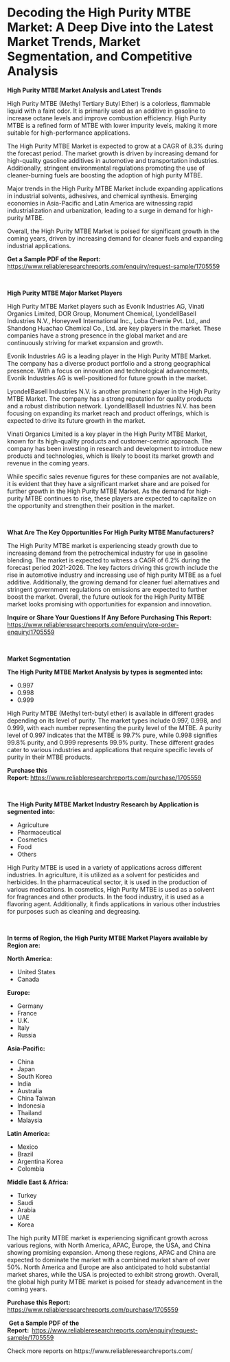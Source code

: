 <p><h1>Decoding the High Purity MTBE Market: A Deep Dive into the Latest Market Trends, Market Segmentation, and Competitive Analysis</h1></p><p><strong>High Purity MTBE Market Analysis and Latest Trends</strong></p>
<p><p>High Purity MTBE (Methyl Tertiary Butyl Ether) is a colorless, flammable liquid with a faint odor. It is primarily used as an additive in gasoline to increase octane levels and improve combustion efficiency. High Purity MTBE is a refined form of MTBE with lower impurity levels, making it more suitable for high-performance applications.</p><p>The High Purity MTBE Market is expected to grow at a CAGR of 8.3% during the forecast period. The market growth is driven by increasing demand for high-quality gasoline additives in automotive and transportation industries. Additionally, stringent environmental regulations promoting the use of cleaner-burning fuels are boosting the adoption of high purity MTBE.</p><p>Major trends in the High Purity MTBE Market include expanding applications in industrial solvents, adhesives, and chemical synthesis. Emerging economies in Asia-Pacific and Latin America are witnessing rapid industrialization and urbanization, leading to a surge in demand for high-purity MTBE.</p><p>Overall, the High Purity MTBE Market is poised for significant growth in the coming years, driven by increasing demand for cleaner fuels and expanding industrial applications.</p></p>
<p><strong>Get a Sample PDF of the Report:&nbsp;</strong> <a href="https://www.reliableresearchreports.com/enquiry/request-sample/1705559">https://www.reliableresearchreports.com/enquiry/request-sample/1705559</a></p>
<p>&nbsp;</p>
<p><strong>High Purity MTBE Major Market Players</strong></p>
<p><p>High Purity MTBE Market players such as Evonik Industries AG, Vinati Organics Limited, DOR Group, Monument Chemical, LyondellBasell Industries N.V., Honeywell International Inc., Loba Chemie Pvt. Ltd., and Shandong Huachao Chemical Co., Ltd. are key players in the market. These companies have a strong presence in the global market and are continuously striving for market expansion and growth.</p><p>Evonik Industries AG is a leading player in the High Purity MTBE Market. The company has a diverse product portfolio and a strong geographical presence. With a focus on innovation and technological advancements, Evonik Industries AG is well-positioned for future growth in the market.</p><p>LyondellBasell Industries N.V. is another prominent player in the High Purity MTBE Market. The company has a strong reputation for quality products and a robust distribution network. LyondellBasell Industries N.V. has been focusing on expanding its market reach and product offerings, which is expected to drive its future growth in the market.</p><p>Vinati Organics Limited is a key player in the High Purity MTBE Market, known for its high-quality products and customer-centric approach. The company has been investing in research and development to introduce new products and technologies, which is likely to boost its market growth and revenue in the coming years.</p><p>While specific sales revenue figures for these companies are not available, it is evident that they have a significant market share and are poised for further growth in the High Purity MTBE Market. As the demand for high-purity MTBE continues to rise, these players are expected to capitalize on the opportunity and strengthen their position in the market.</p></p>
<p>&nbsp;</p>
<p><strong>What Are The Key Opportunities For High Purity MTBE Manufacturers?</strong></p>
<p><p>The High Purity MTBE market is experiencing steady growth due to increasing demand from the petrochemical industry for use in gasoline blending. The market is expected to witness a CAGR of 6.2% during the forecast period 2021-2026. The key factors driving this growth include the rise in automotive industry and increasing use of high purity MTBE as a fuel additive. Additionally, the growing demand for cleaner fuel alternatives and stringent government regulations on emissions are expected to further boost the market. Overall, the future outlook for the High Purity MTBE market looks promising with opportunities for expansion and innovation.</p></p>
<p><strong>Inquire or Share Your Questions If Any Before Purchasing This Report:</strong> <a href="https://www.reliableresearchreports.com/enquiry/pre-order-enquiry/1705559">https://www.reliableresearchreports.com/enquiry/pre-order-enquiry/1705559</a></p>
<p>&nbsp;</p>
<p><strong>Market Segmentation</strong></p>
<p><strong>The High Purity MTBE Market Analysis by types is segmented into:</strong></p>
<p><ul><li>0.997</li><li>0.998</li><li>0.999</li></ul></p>
<p><p>High Purity MTBE (Methyl tert-butyl ether) is available in different grades depending on its level of purity. The market types include 0.997, 0.998, and 0.999, with each number representing the purity level of the MTBE. A purity level of 0.997 indicates that the MTBE is 99.7% pure, while 0.998 signifies 99.8% purity, and 0.999 represents 99.9% purity. These different grades cater to various industries and applications that require specific levels of purity in their MTBE products.</p></p>
<p><strong>Purchase this Report:&nbsp;</strong><a href="https://www.reliableresearchreports.com/purchase/1705559">https://www.reliableresearchreports.com/purchase/1705559</a></p>
<p>&nbsp;</p>
<p><strong>The High Purity MTBE Market Industry Research by Application is segmented into:</strong></p>
<p><ul><li>Agriculture</li><li>Pharmaceutical</li><li>Cosmetics</li><li>Food</li><li>Others</li></ul></p>
<p><p>High Purity MTBE is used in a variety of applications across different industries. In agriculture, it is utilized as a solvent for pesticides and herbicides. In the pharmaceutical sector, it is used in the production of various medications. In cosmetics, High Purity MTBE is used as a solvent for fragrances and other products. In the food industry, it is used as a flavoring agent. Additionally, it finds applications in various other industries for purposes such as cleaning and degreasing.</p></p>
<p>&nbsp;</p>
<p><strong>In terms of Region, the High Purity MTBE Market Players available by Region are:</strong></p>
<p>
    <p> <strong> North America: </strong>
        <ul>
            <li>United States</li>
            <li>Canada</li>
        </ul>
        </p> 
    <p> <strong> Europe: </strong>
        <ul>
            <li>Germany</li>
            <li>France</li>
            <li>U.K.</li>
            <li>Italy</li>
            <li>Russia</li>
        </ul>
        </p> 
    <p> <strong> Asia-Pacific: </strong>
        <ul>
            <li>China</li>
            <li>Japan</li>
            <li>South Korea</li>
            <li>India</li>
            <li>Australia</li>
            <li>China Taiwan</li>
            <li>Indonesia</li>
            <li>Thailand</li>
            <li>Malaysia</li>
        </ul>
        </p> 
    <p> <strong> Latin America: </strong>
        <ul>
            <li>Mexico</li>
            <li>Brazil</li>
            <li>Argentina Korea</li>
            <li>Colombia</li>
        </ul>
        </p> 
    <p> <strong> Middle East & Africa: </strong>
        <ul>
            <li>Turkey</li>
            <li>Saudi</li>
            <li>Arabia</li>
            <li>UAE</li>
            <li>Korea</li>
        </ul>
    </p>
    </p>
<p><p>The high purity MTBE market is experiencing significant growth across various regions, with North America, APAC, Europe, the USA, and China showing promising expansion. Among these regions, APAC and China are expected to dominate the market with a combined market share of over 50%. North America and Europe are also anticipated to hold substantial market shares, while the USA is projected to exhibit strong growth. Overall, the global high purity MTBE market is poised for steady advancement in the coming years.</p></p>
<p><strong>Purchase this Report: </strong><a href="https://www.reliableresearchreports.com/purchase/1705559">https://www.reliableresearchreports.com/purchase/1705559</a></p>
<p>&nbsp;<strong>Get a Sample PDF of the Report:&nbsp;&nbsp;</strong><a href="https://www.reliableresearchreports.com/enquiry/request-sample/1705559">https://www.reliableresearchreports.com/enquiry/request-sample/1705559</a></p>
<p><strong></strong></p>
<p>Check more reports on https://www.reliableresearchreports.com/</p>